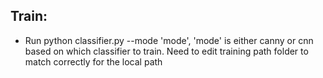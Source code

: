 
## Train: 
* Run python classifier.py --mode 'mode', 'mode' is either canny or cnn based on which classifier to train. 
  Need to edit training path folder to match correctly for the local path
